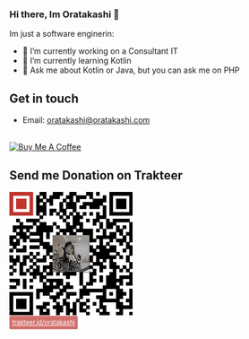 
### Hi there, Im Oratakashi 👋

Im just a software enginerin:

- 🔭 I’m currently working on a Consultant IT
- 🌱 I’m currently learning Kotlin
- 💬 Ask me about Kotlin or Java, but you can ask me on PHP

## Get in touch
- Email: oratakashi@oratakashi.com

<br/>
<a href="https://www.buymeacoffee.com/oratakashi" target="_blank"><img src="https://cdn.buymeacoffee.com/buttons/lato-black.png" alt="Buy Me A Coffee" style="height: 10px !important;width: 10px !important;" ></a>
<br/>

## Send me Donation on Trakteer
<img src="download.png" alt="Send me donation"></img><br/>
<a href="https://trakteer.id/oratakashi" style="background: rgba(191,53,46,.7); text-align: center; color: white; box-sizing: border-box; max-width: 220px; padding: 5px; line-height: 1.25em; border-radius: .2em; font-size: .8em;">trakteer.id/oratakashi</a>
